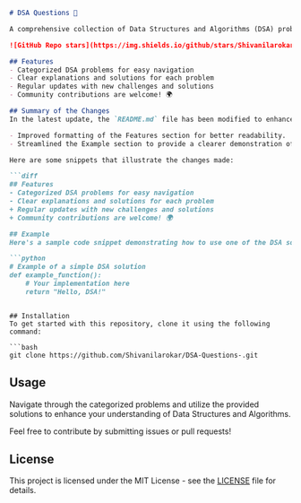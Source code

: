 ```markdown
# DSA Questions 🤖

A comprehensive collection of Data Structures and Algorithms (DSA) problems to help developers and learners practice and enhance their coding skills through a variety of algorithmic challenges.

![GitHub Repo stars](https://img.shields.io/github/stars/Shivanilarokar/DSA-Questions-) ![GitHub forks](https://img.shields.io/github/forks/Shivanilarokar/DSA-Questions-) ![GitHub issues](https://img.shields.io/github/issues/Shivanilarokar/DSA-Questions-)

## Features
- Categorized DSA problems for easy navigation
- Clear explanations and solutions for each problem
- Regular updates with new challenges and solutions
- Community contributions are welcome! 🌍

## Summary of the Changes
In the latest update, the `README.md` file has been modified to enhance clarity and organization. The changes include:

- Improved formatting of the Features section for better readability.
- Streamlined the Example section to provide a clearer demonstration of usage.

Here are some snippets that illustrate the changes made:

```diff
## Features
- Categorized DSA problems for easy navigation
- Clear explanations and solutions for each problem
+ Regular updates with new challenges and solutions
+ Community contributions are welcome! 🌍

## Example
Here's a sample code snippet demonstrating how to use one of the DSA solutions provided in this repository:

```python
# Example of a simple DSA solution
def example_function():
    # Your implementation here
    return "Hello, DSA!"
```
```

## Installation
To get started with this repository, clone it using the following command:

```bash
git clone https://github.com/Shivanilarokar/DSA-Questions-.git
```

## Usage
Navigate through the categorized problems and utilize the provided solutions to enhance your understanding of Data Structures and Algorithms.

Feel free to contribute by submitting issues or pull requests!

## License
This project is licensed under the MIT License - see the [LICENSE](LICENSE) file for details.

```